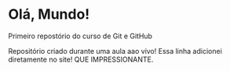 # Olá, Mundo!
 Primeiro repostório do curso de Git e GitHub

Repositório criado durante uma aula aao vivo!
Essa linha adicionei diretamente no site! QUE IMPRESSIONANTE.
